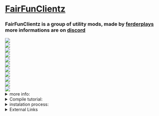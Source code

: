 # [FairFunClientz](https://github.com/FERDdeveloper/FairFunClientz) 
### FairFunClientz is a group of utility mods, made by [ferderplays](https://github.com/FERDdeveloper) more informations are on [discord](https://discord.gg/9KZpwxUkeH)
<div class="tags">
 <div class="1">
  <img src="https://img.shields.io/badge/downloads-1k-green">
 </div>
 <div class="2">
  <img src="https://img.shields.io/badge/purchases-0-green">
 </div>
 <div class="3">
  <img src="https://img.shields.io/badge/clients-2-orange">
 </div>
  <div class="4">
   <a href="https://discord.com/invite/F9KZpwxUkeH">
   <div class="5">
    <img src="https://img.shields.io/badge/discord__members-7-blue">
   </div>
  </a>
 <div class="6">
  <img src="https://img.shields.io/badge/developers-ferderplays, sulinka-yellowgreen">
 </div>
 <div class="7">
  <img src="https://img.shields.io/badge/file%20size-2mb-yellowgreen">
 </div>
 <div class="8">
  <img src="https://img.shields.io/badge/status-in%20development-yellowgreen">
 </div>
 <div class="9"> 
  <img src="https://img.shields.io/badge/clients-ferderclient, PhobosC-orange">
 </div>
 <div class="10">
  <img src="https://img.shields.io/badge/developer%20discord%20status(ferderplays)-online-blue">
 </div>
 <div class="11">
  <img src="https://img.shields.io/badge/developer%20discord%20status(sulinka)-online-blue">
 </div>
 <div class="12">
  <img src="https://img.shields.io/badge/developer's%20discord-ferderplays(**ferderplays.jar**), sulinka(hoe%20sulinka)-blue">
 </div>
</div>
<details>
  <summary>more info:</summary>
  The FairFunClientz(FFC) is a group of developers and their clients, it feautures FerderClient, PhobosC.
</details>
<details>
<summary>Compile tutorial:</summary>
> 1. Download Java 8 JDK
> 2. search system for Advanced System Settings
> 3. click on valueables
> 4. open file explorer, scroll to c:
> 5. go to folder named: Program Files
> 6. when you are in "Program Files" go to "Java"
> 7. when you are in "Java" folder, go to the JDK folder
> 8. double-click on the JDK path, and copy the path
> 9. Than go back to valueables, make new valueable(name: JAVA_HOME, path: (paste the JDK path here)), then save it
> 10. Then close the valueables, and search system for Command Prompt, and right click it(if left click is your primary click of your pc(if not, than left click it))And click on "run as administrator"
> 11. Than open folder, that you want to compile, and once again copy the path of it
> 12. than go back to the Command Prompt, and type "cd (paste the folder's path here)"
> 13. when you done this, type "gradlew setupcompileworkspace", and wait till it ends
> 14. than type "gradlew clear" and wait till it ends
> 15. and than type "gradlew build"
> 16. now, if it worked, than you are gonna have a folder, called "build" in the folder you compiled
> 17. than open the "build" folder, and you will have one(or two) .jar files
</details>
<details>
<summary>instalation process:</summary>
after you compiled it, drag the .jar file to the mods folder(how to find the mods folder: press windows + r, and than type %appdata%, and the open ".minecraft" folder, than find the mods folder)with forge for 1.12.2, and than open the launcher that you are using, and you will have the forge version in the launcher, so launch the forge version, and then you're done
</details>
<details>
 <summary>External Links</summary>
 <a href="https://ferderplays.ferder.repl.co/">Ferderplays's website</a>
</details>
